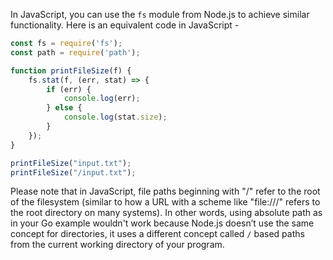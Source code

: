 In JavaScript, you can use the `fs` module from Node.js to achieve similar functionality. Here is an equivalent code in JavaScript -

```javascript
const fs = require('fs');
const path = require('path');

function printFileSize(f) {
    fs.stat(f, (err, stat) => {
        if (err) { 
            console.log(err); 
        } else {
            console.log(stat.size);
        }
    });
}

printFileSize("input.txt");
printFileSize("/input.txt");
```

Please note that in JavaScript, file paths beginning with "/" refer to the root of the filesystem (similar to how a URL with a scheme like "file:///" refers to the root directory on many systems). In other words, using absolute path as in your Go example wouldn't work because Node.js doesn’t use the same concept for directories, it uses a different concept called `/` based paths from the current working directory of your program. 

